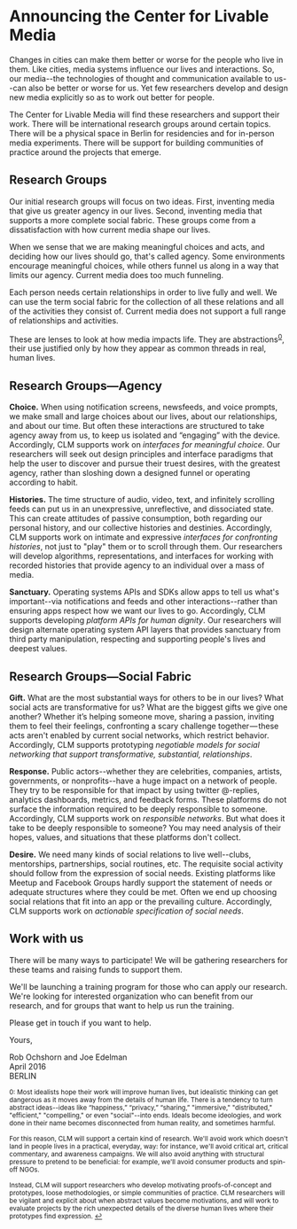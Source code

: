 # Announcing the Center for Livable Media

Changes in cities can make them better or worse for the people who live in them. Like cities, media systems influence our lives and interactions. So, our media--the technologies of thought and communication available to us--can also be better or worse for us. Yet few researchers develop and design new media explicitly so as to work out better for people.

The Center for Livable Media will find these researchers and support their work. There will be international research groups around certain topics. There will be a physical space in Berlin for residencies and for in-person media experiments. There will be support for building communities of practice around the projects that emerge.


## Research Groups

Our initial research groups will focus on two ideas. First, inventing media that give us greater agency in our lives. Second, inventing media that supports a more complete social fabric. These groups come from a dissatisfaction with how current media shape our lives.

When we sense that we are making meaningful choices and acts, and deciding how our lives should go, that's called agency. Some environments encourage meaningful choices, while others funnel us along in a way that limits our agency. Current media does too much funneling.

Each person needs certain relationships in order to live fully and well. We can use the term social fabric for the collection of all these relations and all of the activities they consist of. Current media does not support a full range of relationships and activities.

These are lenses to look at how media impacts life. They are <a name="text">abstractions</a><sup>[0](#abstraction)</sup>, their use justified only by how they appear as common threads in real, human lives.



## Research Groups—Agency

**Choice.** When using notification screens, newsfeeds, and voice prompts, we make small and large choices about our lives, about our relationships, and about our time. But often these interactions are structured to take agency away from us, to keep us isolated and “engaging” with the device. Accordingly, CLM supports work on *interfaces for meaningful choice*. Our researchers will seek out design principles and interface paradigms that help the user to discover and pursue their truest desires, with the greatest agency, rather than sloshing down a designed funnel or operating according to habit.

**Histories.** The time structure of audio, video, text, and infinitely scrolling feeds can put us in an unexpressive, unreflective, and dissociated state. This can create attitudes of passive consumption, both regarding our personal history, and our collective histories and destinies. Accordingly, CLM supports work on intimate and expressive *interfaces for confronting histories*, not just to "play" them or to scroll through them. Our researchers will develop algorithms, representations, and interfaces for working with recorded histories that provide agency to an individual over a mass of media.

**Sanctuary.** Operating systems APIs and SDKs allow apps to tell us what's important--via notifications and feeds and other interactions--rather than ensuring apps respect how we want our lives to go. Accordingly, CLM supports developing *platform APIs for human dignity*. Our researchers will design alternate operating system API layers that provides sanctuary from third party manipulation, respecting and supporting people's lives and deepest values.


## Research Groups—Social Fabric

**Gift.** What are the most substantial ways for others to be in our lives? What social acts are transformative for us? What are the biggest gifts we give one another? Whether it’s helping someone move, sharing a passion, inviting them to feel their feelings, confronting a scary challenge together — these acts aren't enabled by current social networks, which restrict behavior. Accordingly, CLM supports prototyping *negotiable models for social networking that support transformative, substantial, relationships*.

**Response.** Public actors--whether they are celebrities, companies, artists, governments, or nonprofits--have a huge impact on a network of people. They try to be responsible for that impact by using twitter @-replies, analytics dashboards, metrics, and feedback forms. These platforms do not surface the information required to be deeply responsible to someone. Accordingly, CLM supports work on *responsible networks*. But what does it take to be deeply responsible to someone? You may need analysis of their hopes, values, and situations that these platforms don't collect.

**Desire.** We need many kinds of social relations to live well--clubs, mentorships, partnerships, social routines, etc. The requisite social activity should follow from the expression of social needs. Existing platforms like Meetup and Facebook Groups hardly support the statement of needs or adequate structures where they could be met. Often we end up choosing social relations that fit into an app or the prevailing culture. Accordingly, CLM supports work on *actionable specification of social needs*.


## Work with us

There will be many ways to participate!  We will be gathering researchers for these teams and raising funds to support them.

We'll be launching a training program for those who can apply our research. We're looking for interested organization who can benefit from our research, and for groups that want to help us run the training.

Please get in touch if you want to help.

Yours,

Rob Ochshorn and Joe Edelman  
April 2016  
BERLIN


<sub><a name="abstraction">0</a>: Most idealists hope their work will improve human lives, but idealistic thinking can get dangerous as it moves away from the details of human life. There is a tendency to turn abstract ideas--ideas like “happiness,” “privacy,” “sharing,” "immersive," "distributed," "efficient," "compelling," or even "social"--into ends. Ideals become ideologies, and work done in their name becomes disconnected from human reality, and sometimes harmful.</sub>

<sub>For this reason, CLM will support a certain kind of research. We'll avoid work which doesn't land in people lives in a practical, everyday, way: for instance, we'll avoid critical art, critical commentary, and awareness campaigns. We will also avoid anything with structural pressure to pretend to be beneficial: for example, we'll avoid consumer products and spin-off NGOs.</sub>

<sub>Instead, CLM will support researchers who develop motivating proofs-of-concept and prototypes, loose methodologies, or simple communities of practice. CLM researchers will be vigilant and explicit about when abstract values become motivations, and will work to evaluate projects by the rich unexpected details of the diverse human lives where their prototypes find expression. [↩](#text) </sub>